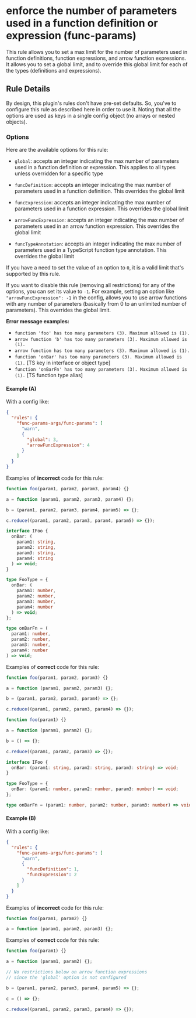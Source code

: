 # enforce the number of parameters used in a function definition or expression (func-params)

This rule allows you to set a max limit for the number of parameters used in function definitions, function expressions, and arrow function expressions. It allows you to set a global limit, and to override this global limit for each of the types (definitions and expressions).

## Rule Details

By design, this plugin's rules don't have pre-set defaults. So, you've to configure this rule as described here in order to use it. Noting that all the options are used as keys in a single config object (no arrays or nested objects).

### Options

Here are the available options for this rule:

- `global`: accepts an integer indicating the max number of parameters used in a function definition or expression. This applies to all types unless overridden for a specific type

- `funcDefinition`: accepts an integer indicating the max number of parameters used in a function definition. This overrides the global limit

- `funcExpression`: accepts an integer indicating the max number of parameters used in a function expression. This overrides the global limit

- `arrowFuncExpression`: accepts an integer indicating the max number of parameters used in an arrow function expression. This overrides the global limit

- `funcTypeAnnotation`: accepts an integer indicating the max number of parameters used in a TypeScript function type annotation. This overrides the global limit

If you have a need to set the value of an option to `0`, it is a valid limit that's supported by this rule.

If you want to disable this rule (removing all restrictions) for any of the options, you can set its value to `-1`. For example, setting an option like `"arrowFuncExpression": -1` in the config, allows you to use arrow functions with any number of parameters (basically from 0 to an unlimited number of parameters). This overrides the global limit.

**Error message examples:**

- `function 'foo' has too many parameters (3). Maximum allowed is (1).`
- `arrow function 'b' has too many parameters (3). Maximum allowed is (1).`
- `arrow function has too many parameters (3). Maximum allowed is (1).`
- `function 'onBar' has too many parameters (3). Maximum allowed is (1).` [TS key in interface or object type]
- `function 'onBarFn' has too many parameters (3). Maximum allowed is (1).` [TS function type alias]

#### Example (A)

With a config like:

```json
{
  "rules": {
    "func-params-args/func-params": [
      "warn",
      {
        "global": 3,
        "arrowFuncExpression": 4
      }
    ]
  }
}
```

Examples of **incorrect** code for this rule:

```ts
function foo(param1, param2, param3, param4) {}

a = function (param1, param2, param3, param4) {};

b = (param1, param2, param3, param4, param5) => {};

c.reduce((param1, param2, param3, param4, param5) => {});

interface IFoo {
  onBar: (
    param1: string,
    param2: string,
    param3: string,
    param4: string
  ) => void;
}

type FooType = {
  onBar: (
    param1: number,
    param2: number,
    param3: number,
    param4: number
  ) => void;
};

type onBarFn = (
  param1: number,
  param2: number,
  param3: number,
  param4: number
) => void;
```

Examples of **correct** code for this rule:

```ts
function foo(param1, param2, param3) {}

a = function (param1, param2, param3) {};

b = (param1, param2, param3, param4) => {};

c.reduce((param1, param2, param3, param4) => {});

function foo(param1) {}

a = function (param1, param2) {};

b = () => {};

c.reduce((param1, param2, param3) => {});

interface IFoo {
  onBar: (param1: string, param2: string, param3: string) => void;
}

type FooType = {
  onBar: (param1: number, param2: number, param3: number) => void;
};

type onBarFn = (param1: number, param2: number, param3: number) => void;
```

#### Example (B)

With a config like:

```json
{
  "rules": {
    "func-params-args/func-params": [
      "warn",
      {
        "funcDefinition": 1,
        "funcExpression": 2
      }
    ]
  }
}
```

Examples of **incorrect** code for this rule:

```js
function foo(param1, param2) {}

a = function (param1, param2, param3) {};
```

Examples of **correct** code for this rule:

```js
function foo(param1) {}

a = function (param1, param2) {};

// No restrictions below on arrow function expressions
// since the 'global' option is not configured

b = (param1, param2, param3, param4, param5) => {};

c = () => {};

c.reduce((param1, param2, param3, param4) => {});
```
